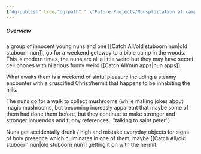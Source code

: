 ```yaml
---
{"dg-publish":true,"dg-path":" \"Future Projects/Nunsploitation at camp holyland\"","permalink":"//","tags":["one-day-projects","short-film","Nunsploitation"],"updated":"2023-11-30T14:09:13.084-07:00"}
---
```


##### **Overview**
a group of innocent young nuns and one [[Catch All/old stuboorn nun\|old stuboorn nun]], go for a weekend getaway to a bible camp in the woods. This is modern times, the nuns are all a little weird but they may have secret cell phones with hilarious funny weird [[Catch All/nun apps\|nun apps]]


What awaits them is a weekend of sinful pleasure including a steamy encounter with a cruscified Christ/hermit that happens to be inhabiting the hills. 

The nuns go for a walk to collect mushrooms (while making jokes about magic mushrooms, but becoming increasly apparetnt that maybe some of them had done them before, but they continue to make stronger and stronger innuendos and funny references..."talking to saint peter")

Nuns get accidentally drunk / high and mistake everyday objects for signs of holy presence which culminates in one of them, maybe [[Catch All/old stuboorn nun\|old stuboorn nun]] getting it on with the hermit. 